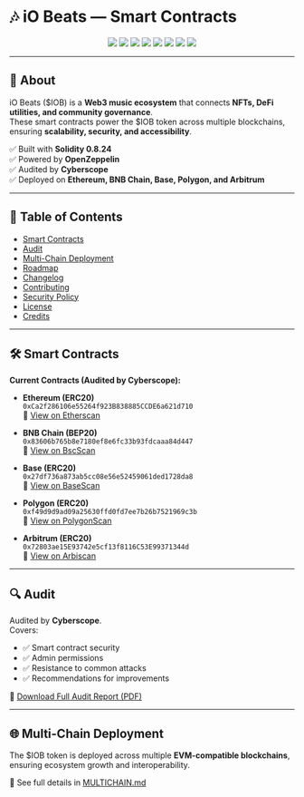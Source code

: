 # 🎶 iO Beats — Smart Contracts  

<p align="center">
  <a href="https://docs.soliditylang.org/en/v0.8.24/"><img src="https://img.shields.io/badge/Solidity-0.8.24-blue.svg?logo=solidity"></a>
  <a href="https://docs.openzeppelin.com/contracts"><img src="https://img.shields.io/badge/OpenZeppelin-Library-orange.svg"></a>
  <a href="./audit.pdf"><img src="https://img.shields.io/badge/Audit-Cyberscope-brightgreen.svg"></a>
  <a href="./LICENSE"><img src="https://img.shields.io/badge/License-MIT-yellow.svg"></a>
  <a href="./MULTICHAIN.md"><img src="https://img.shields.io/badge/Deployed-MultiChain-purple.svg"></a>
  <a href="https://github.com/iobeatss/IOB-Smart-contract/actions/workflows/slither.yml"><img src="https://github.com/iobeatss/IOB-Smart-contract/actions/workflows/slither.yml/badge.svg"></a>
  <a href="./SECURITY.md"><img src="https://img.shields.io/badge/Security-Policy-red.svg"></a>
  <a href="./CHANGELOG.md"><img src="https://img.shields.io/badge/Changelog-Maintained-blueviolet.svg"></a>
</p>

---

## 📌 About  
iO Beats ($IOB) is a **Web3 music ecosystem** that connects **NFTs, DeFi utilities, and community governance**.  
These smart contracts power the $IOB token across multiple blockchains, ensuring **scalability, security, and accessibility**.  

✅ Built with **Solidity 0.8.24**  
✅ Powered by **OpenZeppelin**  
✅ Audited by **Cyberscope**  
✅ Deployed on **Ethereum, BNB Chain, Base, Polygon, and Arbitrum**  

---

## 📑 Table of Contents  
- [Smart Contracts](#-smart-contracts)  
- [Audit](#-audit)  
- [Multi-Chain Deployment](#-multi-chain-deployment)  
- [Roadmap](#-io-beats--smart-contracts-roadmap-2025--2026)  
- [Changelog](#-changelog)  
- [Contributing](#-contributing)  
- [Security Policy](#-security-policy)  
- [License](#-license)  
- [Credits](#-credits)  

---

## 🛠 Smart Contracts  

**Current Contracts (Audited by Cyberscope):**

- **Ethereum (ERC20)**  
  `0xCa2f286106e55264f923B838885CCDE6a621d710`  
  🔗 [View on Etherscan](https://etherscan.io/address/0xCa2f286106e55264f923B838885CCDE6a621d710)  

- **BNB Chain (BEP20)**  
  `0x83606b765b8e7180ef8e6fc33b93fdcaaa84d447`  
  🔗 [View on BscScan](https://bscscan.com/address/0x83606b765b8e7180ef8e6fc33b93fdcaaa84d447)  

- **Base (ERC20)**  
  `0x27df736a873ab5cc08e56e52459061ded1728da8`  
  🔗 [View on BaseScan](https://basescan.org/address/0x27df736a873ab5cc08e56e52459061ded1728da8)  

- **Polygon (ERC20)**  
  `0xf49d9d9ad09a25630ffd0fd7ee7b26b7521969c3b`  
  🔗 [View on PolygonScan](https://polygonscan.com/address/0xf49d9d9ad09a25630ffd0fd7ee7b26b7521969c3b)  

- **Arbitrum (ERC20)**  
  `0x72803ae15E93742e5cf13f8116C53E99371344d`  
  🔗 [View on Arbiscan](https://arbiscan.io/address/0x72803ae15E93742e5cf13f8116C53E99371344d)  

---

## 🔍 Audit  
Audited by **Cyberscope**.  
Covers:  
- ✅ Smart contract security  
- ✅ Admin permissions  
- ✅ Resistance to common attacks  
- ✅ Recommendations for improvements  

📄 [Download Full Audit Report (PDF)](./audit.pdf)  

---

## 🌐 Multi-Chain Deployment  
The $IOB token is deployed across multiple **EVM-compatible blockchains**, ensuring ecosystem growth and interoperability.  

📄 See full details in [MULTICHAIN.md](./MULTICHAIN.md)  

